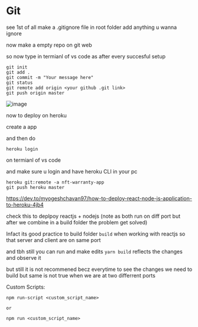 # Git

see 1st of all make a .gitignore file in root folder add anything u wanna ignore 

now make a empty repo on git web 

so now type in termianl of vs code as after every succesful setup

```
git init
git add .
git commit -m "Your message here"
git status
git remote add origin <your github .git link>
git push origin master
```

![image](https://user-images.githubusercontent.com/63403330/183232501-772bea44-33a4-4b20-ae17-0548b4777027.png)

now to deploy on heroku 

create a app 

and then do 

```
heroku login
```

on termianl of vs code

and make sure u login and have heroku CLI in your pc 

```
heroku git:remote -a nft-warranty-app
git push heroku master
```


https://dev.to/myogeshchavan97/how-to-deploy-react-node-js-application-to-heroku-4jb4 


check this to deplpoy reactjs + nodejs (note as both run on diff port but after we combine in a build folder the problem get solved)

Infact its good practice to build folder ```build``` when working with reactjs so that server and client are on same port 

and tbh still you can run and make edits ```yarn build``` reflects the changes and observe it 

but still it is not recommened becz everytime to see the changes we need to build but same is not true when we are at two differrent ports 

Custom Scripts:
```
npm run-script <custom_script_name>

or

npm run <custom_script_name>
```

